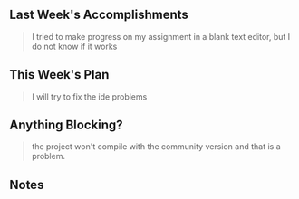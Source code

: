## Last Week's Accomplishments

> I tried to make progress on my assignment in a blank text editor, but I do not know if it works

## This Week's Plan

> I will try to fix the ide problems

## Anything Blocking?

> the project won't compile with the community version and that is a problem.
## Notes

